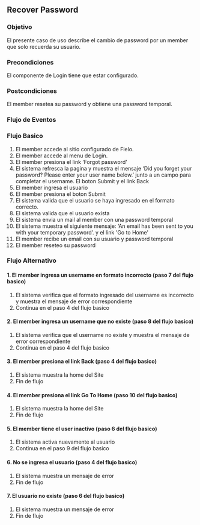 ## Recover Password
### Objetivo

El presente caso de uso describe el cambio de password por un member que solo recuerda su usuario.

### Precondiciones

El componente de Login tiene que estar configurado.

### Postcondiciones

El member resetea su password y obtiene una password temporal. 

### Flujo de Eventos

### Flujo Basico

1. El member accede al sitio configurado de Fielo.
2. El member accede al menu de Login.
3. El member presiona el link ‘Forgot password’   
4. El sistema refresca la pagina y muestra el mensaje ‘Did you forget your password? Please enter your user name below.’ junto a un campo para completar el username. El boton Submit y el link Back  
5. El member ingresa el usuario
6. El member presiona el boton Submit
7. El sistema valida que el usuario se haya ingresado en el formato correcto.
8. El sistema valida que el usuario exista
9. El sistema envia un mail al member con una password temporal 
10. El sistema muestra el siguiente mensaje:  ‘An email has been sent to you with your temporary password’. y el link 'Go to Home'
11. El member recibe un email con su usuario y password temporal
12. El member reseteo su password

### Flujo Alternativo

#### 1. El member ingresa un username en formato incorrecto (paso 7 del flujo basico)
1. El sistema verifica que el formato ingresado del username es incorrecto y muestra el mensaje de error correspondiente
2. Continua en el paso 4 del flujo basico

#### 2. El member ingresa un username que no existe (paso 8 del flujo basico)
1. El sistema verifica que el username no existe y muestra el mensaje de error correspondiente
2. Continua en el paso 4 del flujo basico

#### 3. El member presiona el link Back (paso 4 del flujo basico)
1. El sistema muestra la home del Site
2. Fin de flujo

#### 4. El member presiona el link Go To Home (paso 10 del flujo basico)
1. El sistema muestra la home del Site
2. Fin de flujo

#### 5. El member tiene el user inactivo (paso 6 del flujo basico)
1. El sistema activa nuevamente al usuario
2. Continua en el paso 9 del flujo basico

#### 6. No se ingresa el usuario (paso 4 del flujo basico)
1. El sistema muestra un mensaje de error
2. Fin de flujo

#### 7. El usuario no existe (paso 6 del flujo basico)
1. El sistema muestra un mensaje de error
2. Fin de flujo



